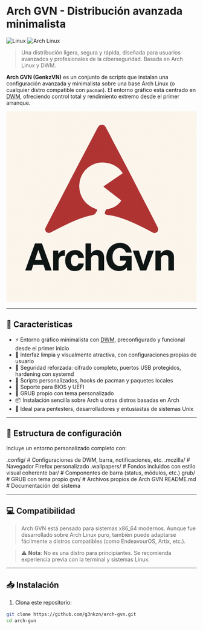 # Arch GVN - Distribución avanzada minimalista

![Linux](https://img.shields.io/badge/Linux-FCC624?style=for-the-badge&logo=linux&logoColor=black)
![Arch Linux](https://img.shields.io/badge/Arch%20Linux-1793D1?style=for-the-badge&logo=arch-linux&logoColor=white)

> Una distribución ligera, segura y rápida, diseñada para usuarios avanzados y profesionales de la ciberseguridad. Basada en Arch Linux y DWM.

**Arch GVN (GenkzVN)** es un conjunto de scripts que instalan una configuración avanzada y minimalista sobre una base Arch Linux (o cualquier distro compatible con `pacman`). El entorno gráfico está centrado en [DWM](https://dwm.suckless.org/), ofreciendo control total y rendimiento extremo desde el primer arranque.

![Captura de pantalla](ArchGvn.png)

---

## 🚀 Características

- ⚡ Entorno gráfico minimalista con [DWM](https://dwm.suckless.org/), preconfigurado y funcional desde el primer inicio
- 🎨 Interfaz limpia y visualmente atractiva, con configuraciones propias de usuario
- 🔐 Seguridad reforzada: cifrado completo, puertos USB protegidos, hardening con systemd
- 🧩 Scripts personalizados, hooks de pacman y paquetes locales
- 💾 Soporte para BIOS y UEFI
- 🧭 GRUB propio con tema personalizado
- 📦 Instalación sencilla sobre Arch u otras distros basadas en Arch
- 🧠 Ideal para pentesters, desarrolladores y entusiastas de sistemas Unix

---

## 🧱 Estructura de configuración

Incluye un entorno personalizado completo con:

.config/ # Configuraciones de DWM, barra, notificaciones, etc.
.mozilla/ # Navegador Firefox personalizado
.wallpapers/ # Fondos incluidos con estilo visual coherente
bar/ # Componentes de barra (status, módulos, etc.)
grub/ # GRUB con tema propio
gvn/ # Archivos propios de Arch GVN
README.md # Documentación del sistema


---

## 💻 Compatibilidad

> Arch GVN está pensado para sistemas x86_64 modernos. Aunque fue desarrollado sobre Arch Linux puro, también puede adaptarse fácilmente a distros compatibles (como EndeavourOS, Artix, etc.).

> ⚠️ **Nota**: No es una distro para principiantes. Se recomienda experiencia previa con la terminal y sistemas Linux.

---

## 📥 Instalación

1. Clona este repositorio:

```bash
git clone https://github.com/g3nkzn/arch-gvn.git
cd arch-gvn
